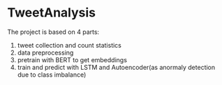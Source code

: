# TweetAnalysis
The project is based on 4 parts:
1. tweet collection and count statistics
2. data preprocessing
3. pretrain with BERT to get embeddings
4. train and predict with LSTM and Autoencoder(as anormaly detection due to class imbalance)
